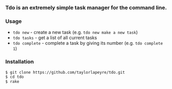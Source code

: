 ### Tdo is an extremely simple task manager for the command line.

### Usage

- `tdo new` - create a new task   (e.g. `tdo new make a new task`)
- `tdo tasks` - get a list of all current tasks
- `tdo complete` - complete a task by giving its number   (e.g. `tdo complete 1`)

### Installation

``` bash
$ git clone https://github.com/taylorlapeyre/tdo.git
$ cd tdo
$ rake
```
